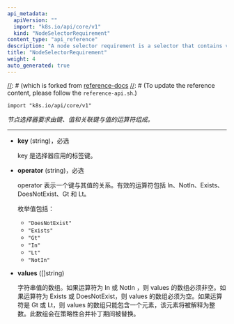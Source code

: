 ```yaml
---
api_metadata:
  apiVersion: ""
  import: "k8s.io/api/core/v1"
  kind: "NodeSelectorRequirement"
content_type: "api_reference"
description: "A node selector requirement is a selector that contains values, a key, and an operator that relates the key and values."
title: "NodeSelectorRequirement"
weight: 4
auto_generated: true
---
```


[//]: # (The file is auto-generated from the Go source code of the component using a generic generator,)
[//]: # (which is forked from [reference-docs](https://github.com/kubernetes-sigs/reference-docs.)
[//]: # (To update the reference content, please follow the `reference-api.sh`.)

`import "k8s.io/api/core/v1"`

*节点选择器要求由键、值和关联键与值的运算符组成。*

<hr/>

- **key** (string)，必选

  key 是选择器应用的标签键。

- **operator** (string)，必选

  operator 表示一个键与其值的关系。有效的运算符包括 In、NotIn、Exists、DoesNotExist、Gt 和 Lt。
  
  枚举值包括：
   - `"DoesNotExist"`
   - `"Exists"`
   - `"Gt"`
   - `"In"`
   - `"Lt"`
   - `"NotIn"`

- **values** ([]string)

  字符串值的数组。如果运算符为 In 或 NotIn ，则 values 的数组必须非空。如果运算符为 Exists 或 DoesNotExist，则 values 的数组必须为空。如果运算符是 Gt 或 Lt，则 values 的数组只能包含一个元素，该元素将被解释为整数。此数组会在策略性合并补丁期间被替换。
